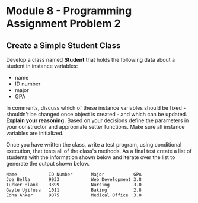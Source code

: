 # Module 8 - Programming Assignment Problem 2

## Create a Simple Student Class

Develop a class named **Student** that holds the following data about a student in instance variables:

- name
- ID number
- major
- GPA

In comments, discuss which of these instance variables should be fixed - shouldn't be changed once object is created - and which can be updated. **Explain your reasoning.** Based on your decisions define the parameters in your constructor and appropriate setter functions. Make sure all instance variables are initialized.

Once you have written the class, write a test program, using conditional execution, that tests all of the class's methods. As a final test create a list of students with the information shown below and iterate over the list to generate the output shown below.

```text
Name            ID Number       Major           GPA
Joe Bella       9933            Web Development 3.8
Tucker Blank    3399            Nursing         3.0
Gayle Ujifusa   1011            Baking          2.8
Edna Anker      9875            Medical Office  3.0
```
